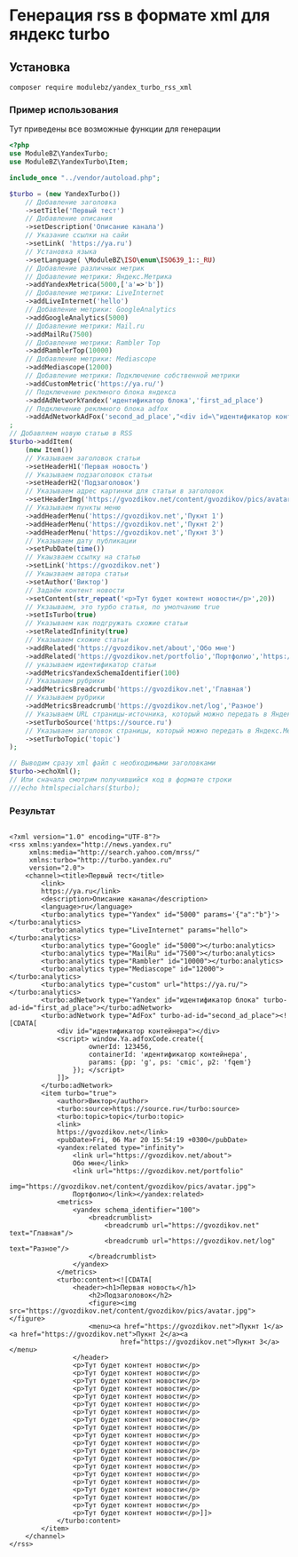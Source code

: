 # Генерация rss в формате xml для яндекс turbo

## Установка

```composer require modulebz/yandex_turbo_rss_xml```

### Пример использования 

Тут приведены все возможные функции для генерации 

```php
<?php
use ModuleBZ\YandexTurbo;
use ModuleBZ\YandexTurbo\Item;

include_once "../vendor/autoload.php";

$turbo = (new YandexTurbo())
    // Добавление заголовка
    ->setTitle('Первый тест')
    // Добавление описания
    ->setDescription('Описание канала')
    // Указание ссылки на сайи
    ->setLink( 'https://ya.ru')
    // Установка языка
    ->setLanguage( \ModuleBZ\ISO\enum\ISO639_1::_RU)
    // Добавление различных метрик
    // Добавление метрики: Яндекс.Метрика
    ->addYandexMetrica(5000,['a'=>'b'])
    // Добавление метрики: LiveInternet
    ->addLiveInternet('hello')
    // Добавление метрики: GoogleAnalytics
    ->addGoogleAnalytics(5000)
    // Добавление метрики: Mail.ru
    ->addMailRu(7500)
    // Добавление метрики: Rambler Top
    ->addRamblerTop(10000)
    // Добавление метрики: Mediascope
    ->addMediascope(12000)
    // Добавление метрики: Подключение собственной метрики
    ->addCustomMetric('https://ya.ru/')
    // Подключение реклмного блока яндекса
    ->addAdNetworkYandex('идентификатор блока','first_ad_place')
    // Подключение реклмного блока adfox
    ->addAdNetworkAdFox('second_ad_place',"<div id=\"идентификатор контейнера\"></div><script> window.Ya.adfoxCode.create({ ownerId: 123456, containerId: 'идентификатор контейнера', params: { pp: 'g', ps: 'cmic', p2: 'fqem' } }); </script>")
;
// Добавляем новую статью в RSS
$turbo->addItem(
    (new Item())
    // Указываем заголовок статьи
    ->setHeaderH1('Первая новость')
    // Указываем подзаголовок статьи
    ->setHeaderH2('Подзаголовок')
    // Указываем адрес картинки для статьи в заголовок
    ->setHeaderImg('https://gvozdikov.net/content/gvozdikov/pics/avatar.jpg')
    // Указываем пункты меню
    ->addHeaderMenu('https://gvozdikov.net','Пукнт 1')
    ->addHeaderMenu('https://gvozdikov.net','Пукнт 2')
    ->addHeaderMenu('https://gvozdikov.net','Пукнт 3')
    // Указываем дату публикации
    ->setPubDate(time())
    // Укаызваем ссылку на статью
    ->setLink('https://gvozdikov.net')
    // Укаызваем автора статьи
    ->setAuthor('Виктор')
    // Задаём контент новости
    ->setContent(str_repeat('<p>Тут будет контент новости</p>',20))
    // Укзаываем, это турбо статья, по умолчанию true
    ->setIsTurbo(true)
    // Указываем как подгружать схожие статьи
    ->setRelatedInfinity(true)
    // Указываем схожие статьи
    ->addRelated('https://gvozdikov.net/about','Обо мне')
    ->addRelated('https://gvozdikov.net/portfolio','Портфолио','https://gvozdikov.net/content/gvozdikov/pics/avatar.jpg')
    // указываем идентификатор статьи
    ->addMetricsYandexSchemaIdentifier(100)
    // Указываем рубрики
    ->addMetricsBreadcrumb('https://gvozdikov.net','Главная')
    // Указываем рубрики
    ->addMetricsBreadcrumb('https://gvozdikov.net/log','Разное')
    // Указываем URL страницы-источника, который можно передать в Яндекс.Метрику.
    ->setTurboSource('https://source.ru')
    // Указываем заголовок страницы, который можно передать в Яндекс.Метрику.
    ->setTurboTopic('topic')
);

// Выводим сразу xml файл с необходимыми заголовками
$turbo->echoXml();
// Или сначала смотрим получившийся код в формате строки
///echo htmlspecialchars($turbo);

```
### Результат

```xhtml

<?xml version="1.0" encoding="UTF-8"?>
<rss xmlns:yandex="http://news.yandex.ru"
     xmlns:media="http://search.yahoo.com/mrss/"
     xmlns:turbo="http://turbo.yandex.ru"
     version="2.0">
    <channel><title>Первый тест</title>
        <link>
        https://ya.ru</link>
        <description>Описание канала</description>
        <language>ru</language>
        <turbo:analytics type="Yandex" id="5000" params='{"a":"b"}'></turbo:analytics>
        <turbo:analytics type="LiveInternet" params="hello"></turbo:analytics>
        <turbo:analytics type="Google" id="5000"></turbo:analytics>
        <turbo:analytics type="MailRu" id="7500"></turbo:analytics>
        <turbo:analytics type="Rambler" id="10000"></turbo:analytics>
        <turbo:analytics type="Mediascope" id="12000"></turbo:analytics>
        <turbo:analytics type="custom" url="https://ya.ru/"></turbo:analytics>
        <turbo:adNetwork type="Yandex" id="идентификатор блока" turbo-ad-id="first_ad_place"></turbo:adNetwork>
        <turbo:adNetwork type="AdFox" turbo-ad-id="second_ad_place"><![CDATA[
            <div id="идентификатор контейнера"></div>
            <script> window.Ya.adfoxCode.create({
                    ownerId: 123456,
                    containerId: 'идентификатор контейнера',
                    params: {pp: 'g', ps: 'cmic', p2: 'fqem'}
                }); </script>
            ]]>
        </turbo:adNetwork>
        <item turbo="true">
            <author>Виктор</author>
            <turbo:source>https://source.ru</turbo:source>
            <turbo:topic>topic</turbo:topic>
            <link>
            https://gvozdikov.net</link>
            <pubDate>Fri, 06 Mar 20 15:54:19 +0300</pubDate>
            <yandex:related type="infinity">
                <link url="https://gvozdikov.net/about">
                Обо мне</link>
                <link url="https://gvozdikov.net/portfolio"
                      img="https://gvozdikov.net/content/gvozdikov/pics/avatar.jpg">
                Портфолио</link></yandex:related>
            <metrics>
                <yandex schema_identifier="100">
                    <breadcrumblist>
                        <breadcrumb url="https://gvozdikov.net" text="Главная"/>
                        <breadcrumb url="https://gvozdikov.net/log" text="Разное"/>
                    </breadcrumblist>
                </yandex>
            </metrics>
            <turbo:content><![CDATA[
                <header><h1>Первая новость</h1>
                    <h2>Подзаголовок</h2>
                    <figure><img src="https://gvozdikov.net/content/gvozdikov/pics/avatar.jpg"></figure>
                    <menu><a href="https://gvozdikov.net">Пукнт 1</a><a href="https://gvozdikov.net">Пукнт 2</a><a
                            href="https://gvozdikov.net">Пукнт 3</a></menu>
                </header>
                <p>Тут будет контент новости</p>
                <p>Тут будет контент новости</p>
                <p>Тут будет контент новости</p>
                <p>Тут будет контент новости</p>
                <p>Тут будет контент новости</p>
                <p>Тут будет контент новости</p>
                <p>Тут будет контент новости</p>
                <p>Тут будет контент новости</p>
                <p>Тут будет контент новости</p>
                <p>Тут будет контент новости</p>
                <p>Тут будет контент новости</p>
                <p>Тут будет контент новости</p>
                <p>Тут будет контент новости</p>
                <p>Тут будет контент новости</p>
                <p>Тут будет контент новости</p>
                <p>Тут будет контент новости</p>
                <p>Тут будет контент новости</p>
                <p>Тут будет контент новости</p>
                <p>Тут будет контент новости</p>
                <p>Тут будет контент новости</p>]]>
            </turbo:content>
        </item>
    </channel>
</rss>
```
